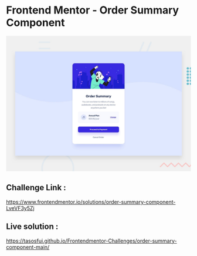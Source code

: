 # Frontend Mentor - Order Summary Component

![Design preview for the Stats preview card component coding challenge](./design/desktop-preview.jpg)

## Challenge Link :

https://www.frontendmentor.io/solutions/order-summary-component-LveVF3y5Zj

## Live solution :

https://tasosfui.github.io/Frontendmentor-Challenges/order-summary-component-main/
